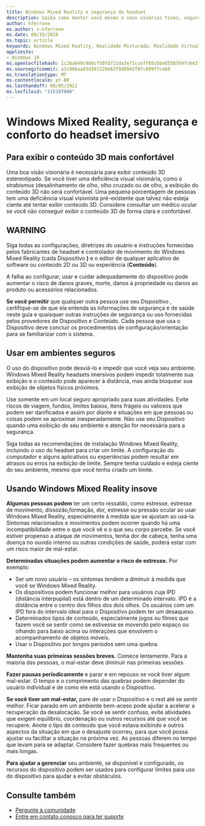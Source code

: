 ```yaml
---
title: Windows Mixed Reality e segurança do headset
description: Saiba como manter você mesmo e seus usuários tivos, seguros e confortável ao usar Windows Mixed Reality aplicativos.
author: hferrone
ms.author: v-hferrone
ms.date: 09/15/2020
ms.topic: article
keywords: Windows Mixed Reality, Realidade Misturada, Realidade Virtual, VR, MR, Comentários, Hub de Comentários, bugs
appliesto:
- Windows 10
ms.openlocfilehash: 1c28a049c966cf50fd711da3e71cceff65cbbe8558769fc643f3e2065539caf4
ms.sourcegitcommit: a1c086aa83d381129e62f9d8942f0fc889ffcab0
ms.translationtype: MT
ms.contentlocale: pt-BR
ms.lasthandoff: 08/05/2021
ms.locfileid: "115187806"
---
```

# <a name="windows-mixed-reality-immersive-headset-health-safety-and-comfort"></a>Windows Mixed Reality, segurança e conforto do headset imersivo

## <a name="to-view-3d-content-more-comfortably"></a>Para exibir o conteúdo 3D mais confortável

Uma boa visão visionária é necessária para exibir conteúdo 3D estereotipado. Se você tiver uma deficiência visual visionária, como o strabismus (desalinhamento de olho, olho cruzado ou de olho, a exibição do conteúdo 3D não será confortável. Uma pequena porcentagem de pessoas tem uma deficiência visual visionista pré-existente que talvez não esteja ciente até tentar exibir conteúdo 3D. Considere consultar um médico ocular se você não conseguir exibir o conteúdo 3D de forma clara e confortável.

## <a name="warning"></a>WARNING

Siga todas as configurações, diretrizes do usuário e instruções fornecidas pelos fabricantes de headset e controlador de movimento do Windows Mixed Reality (cada Dispositivo **)** e o editor de qualquer aplicativo de software ou conteúdo 2D ou 3D ou experiência (**Conteúdo**).

A falha ao configurar, usar e cuidar adequadamente do dispositivo pode aumentar o risco de danos graves, morte, danos à propriedade ou danos ao produto ou acessórios relacionados.

**Se você permitir** que qualquer outra pessoa use seu Dispositivo , certifique-se de que ela entenda as informações de segurança e de saúde neste guia e quaisquer outras instruções de segurança ou uso fornecidas pelos provedores de Dispositivo e Conteúdo. Cada pessoa que usa o Dispositivo deve concluir os procedimentos de configuração/orientação para se familiarizar com o sistema.

## <a name="use-in-safe-surroundings"></a>Usar em ambientes seguros

O uso do dispositivo pode desviá-lo e impedir que você veja seu ambiente. Windows Mixed Reality headsets imersivos podem impedir totalmente sua exibição e o conteúdo pode aparecer à distância, mas ainda bloquear sua exibição de objetos físicos próximos.

Use somente em um local seguro apropriado para suas atividades. Evite riscos de viagem, fundos, limites baixos, itens frágeis ou valiosos que podem ser danificados e assim por diante e situações em que pessoas ou coisas podem se aproximar inesperadamente. Não use seu Dispositivo quando uma exibição do seu ambiente e atenção for necessária para a segurança.

Siga todas as recomendações de instalação Windows Mixed Reality, incluindo o uso do headset para criar um limite. A configuração do computador e alguns aplicativos ou experiências podem resultar em atrasos ou erros na exibição de limite. Sempre tenha cuidado e esteja ciente do seu ambiente, mesmo que você tenha criado um limite.

## <a name="using-windows-mixed-reality-comfortably"></a>Usando Windows Mixed Reality insove

**Algumas pessoas podem** ter um certo ressaldo, como estresse, estresse de movimento, dissozão,formação, dor, estresse ou pressão ocular ao usar Windows Mixed Reality, especialmente à medida que se ajustam ao usá-la. Sintomas relacionados e movimentos podem ocorrer quando há uma incompatibilidade entre o que você vê e o que seu corpo percebe. Se você estiver propenso a ataque de movimentos, tenha dor de cabeça, tenha uma doença no ouvido interno ou outras condições de saúde, poderá estar com um risco maior de mal-estar.

**Determinadas situações podem aumentar o risco de estresse.** Por exemplo:

* Ser um novo usuário – os sintomas tendem a diminuir à medida que você se Windows Mixed Reality.
* Os dispositivos podem funcionar melhor para usuários cuja IPD (distância interpupilal) está dentro de um determinado intervalo. IPD é a distância entre o centro dos filhos dos dois olhos. Os usuários com um IPD fora do intervalo ideal para o Dispositivo podem ter um desaqueso.
* Determinados tipos de conteúdo, especialmente jogos ou filmes que fazem você se sentir como se estivesse se movendo pelo espaço ou olhando para baixo acima ou interações que envolvem o acompanhamento de objetos móveis.
* Usar o Dispositivo por longos períodos sem uma quebra.

**Mantenha suas primeiras sessões breves.** Comece lentamente. Para a maioria das pessoas, o mal-estar deve diminuir nas primeiras sessões.

**Fazer pausas periodicamente** e parar e em repouso se você tiver algum mal-estar. O tempo e o comprimento das quebras podem depender do usuário individual e de como ele está usando o Dispositivo.

**Se você tiver um mal-estar,** pare de usar o Dispositivo e o rest até se sentir melhor. Ficar parado em um ambiente bem-aceso pode ajudar a acelerar a recuperação da desalocação. Se você se sentir confuso, evite atividades que exigem equilíbrio, coordenação ou outros recursos até que você se recupere. Anote o tipo de conteúdo que você estava exibindo e outros aspectos da situação em que o desajuste ocorreu, para que você possa ajustar ou facilitar a situação na próxima vez. As pessoas diferem no tempo que levam para se adaptar. Considere fazer quebras mais frequentes ou mais longas.

**Para ajudar a gerenciar** seu ambiente, se disponível e configurado, os recursos do dispositivo podem ser usados para configurar limites para uso do dispositivo para ajudar a evitar obstáculos.


## <a name="see-also"></a>Consulte também
* [Pergunte à comunidade](https://answers.microsoft.com)
* [Entre em contato conosco para ter suporte](https://support.microsoft.com/contactus/)